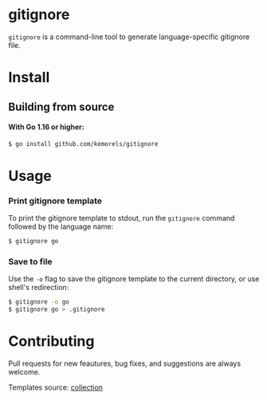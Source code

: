 # gitignore

`gitignore` is a command-line tool to generate language-specific gitignore file.

# Install

## Building from source
#### With Go 1.16 or higher:
```sh
$ go install github.com/kemorels/gitignore
```


# Usage
### Print gitignore template
To print the gitignore template to stdout, run the `gitignore` command followed by the language name:
```sh
$ gitignore go
```
### Save to file
Use the `-o` flag to save the gitignore template to the current directory, or use shell's redirection:
```sh
$ gitignore -o go
$ gitignore go > .gitignore
```
# Contributing 
Pull requests for new feautures, bug fixes, and suggestions are always welcome.


Templates source: [collection](https://github.com/github/gitignore)